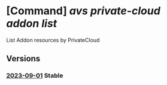 # [Command] _avs private-cloud addon list_

List Addon resources by PrivateCloud

## Versions

### [2023-09-01](/Resources/mgmt-plane/L3N1YnNjcmlwdGlvbnMve30vcmVzb3VyY2Vncm91cHMve30vcHJvdmlkZXJzL21pY3Jvc29mdC5hdnMvcHJpdmF0ZWNsb3Vkcy97fS9hZGRvbnM=/2023-09-01.xml) **Stable**

<!-- mgmt-plane /subscriptions/{}/resourcegroups/{}/providers/microsoft.avs/privateclouds/{}/addons 2023-09-01 -->
